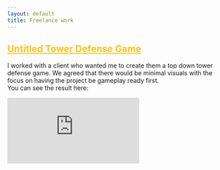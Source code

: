 ```yaml
---
layout: default
title: Freelance work
---
```


<div class="section-header">
  <h2><a href="tower defense" style="color: #f7c31f;">Untitled Tower Defense Game</a></h2>
</div>

I worked with a client who wanted me to create them a top down tower defense game.
We agreed that there would be minimal visuals with the focus on having the project be gameplay ready first.
<br>
You can see the result here:

  <div class="game-video">	 
    <iframe src="https://www.youtube.com/embed/PXQaCPIGjjY" frameborder="0" allowfullscreen></iframe>
  </div>

